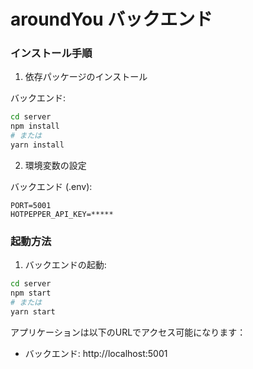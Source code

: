 # aroundYou バックエンド

### インストール手順
1. 依存パッケージのインストール

バックエンド:
```bash
cd server
npm install
# または
yarn install
```

2. 環境変数の設定

バックエンド (.env):
```
PORT=5001
HOTPEPPER_API_KEY=*****
```

### 起動方法
1. バックエンドの起動:
```bash
cd server
npm start  
# または
yarn start
```

アプリケーションは以下のURLでアクセス可能になります：
- バックエンド: http://localhost:5001